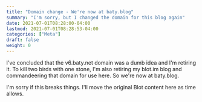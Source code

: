 ```yaml
---
title: "Domain change - We're now at baty.blog"
summary: "I'm sorry, but I changed the domain for this blog again"
date: 2021-07-01T08:28:00-04:00
lastmod: 2021-07-01T08:28:53-04:00
categories: ["Meta"]
draft: false
weight: 0
---
```


I've concluded that the v6.baty.net domain was a dumb idea and I'm retiring it. To kill two birds with one stone, I'm also retiring my blot.im blog and commandeering that domain for use here. So we're now at baty.blog.

I'm sorry if this breaks things. I'll move the original Blot content here as time allows.

[//]: # "Exported with love from a post written in Org mode"
[//]: # "- https://github.com/kaushalmodi/ox-hugo"
